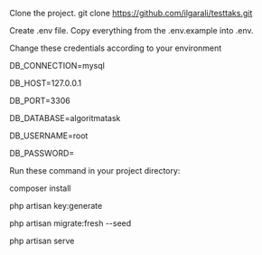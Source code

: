 Clone the project. 
git clone https://github.com/ilgarali/testtaks.git

Create .env file.
Copy everything from the .env.example into .env.

Change these credentials according to your environment

DB_CONNECTION=mysql

DB_HOST=127.0.0.1

DB_PORT=3306

DB_DATABASE=algoritmatask

DB_USERNAME=root

DB_PASSWORD=

Run these command in your project directory: 

composer install

php artisan key:generate

php artisan migrate:fresh --seed

php artisan serve



